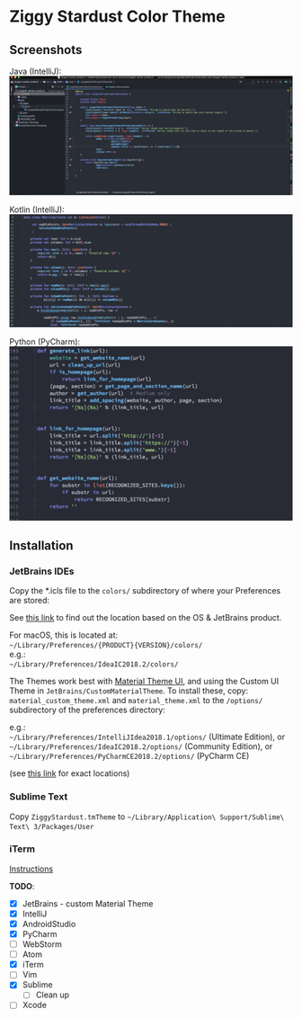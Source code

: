 Ziggy Stardust Color Theme
==========================

## Screenshots

Java (IntelliJ):
![](assets/markdown-img-paste-20180423135855643.png)

Kotlin (IntelliJ):
![](assets/markdown-img-paste-20180423140316976.png)

Python (PyCharm):
![](assets/markdown-img-paste-20181002002602966.png)

## Installation  

### JetBrains IDEs  
Copy the *.icls file to the `colors/` subdirectory of where your Preferences are stored:  

See [this link](https://intellij-support.jetbrains.com/hc/en-us/articles/206544519-Directories-used-by-the-IDE-to-store-settings-caches-plugins-and-logs) to find out the location based on the OS & JetBrains product.  

For macOS, this is located at:  
`~/Library/Preferences/{PRODUCT}{VERSION}/colors/`  
e.g.:  
`~/Library/Preferences/IdeaIC2018.2/colors/`  

The Themes work best with [Material Theme UI](http://www.material-theme.com/), and using the Custom UI Theme in `JetBrains/CustomMaterialTheme`. To install these, copy: `material_custom_theme.xml` and `material_theme.xml` to the `/options/` subdirectory of the preferences directory:

e.g.:  
`~/Library/Preferences/IntelliJIdea2018.1/options/` (Ultimate Edition), or   
`~/Library/Preferences/IdeaIC2018.2/options/` (Community Edition), or  
`~/Library/Preferences/PyCharmCE2018.2/options/` (PyCharm CE)  

(see [this link](https://intellij-support.jetbrains.com/hc/en-us/articles/206544519-Directories-used-by-the-IDE-to-store-settings-caches-plugins-and-logs) for exact locations)

### Sublime Text ###
Copy `ZiggyStardust.tmTheme` to `~/Library/Application\ Support/Sublime\ Text\ 3/Packages/User`


### iTerm ###
[Instructions](https://github.com/mbadolato/iTerm2-Color-Schemes#installation-instructions)

**TODO**:

- [x] JetBrains - custom Material Theme
- [x] IntelliJ
- [x] AndroidStudio
- [x] PyCharm
- [ ] WebStorm
- [ ] Atom
- [x] iTerm
- [ ] Vim
- [x] Sublime
    - [ ] Clean up
- [ ] Xcode
